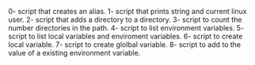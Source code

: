 0- script that creates an alias.
1- script that prints string and current linux user.
2- script that adds a directory to a directory.
3- script to count the number directories in the path.
4- script to list environment variables.
5- script to list local variables and enviroment variables.
6- script to create local variable.
7- script to create glolbal variable.
8- script to add to the value of a existing environment variable.
